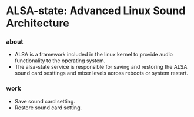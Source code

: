 # ALSA-state: Advanced Linux Sound Architecture

### about

- ALSA is a framework included in the linux kernel to provide audio functionality to the operating system.
- The alsa-state service is responsible for saving and restoring the ALSA sound card sesttings and mixer levels across reboots or system restart.

### work

- Save sound card setting.
- Restore sound card setting.